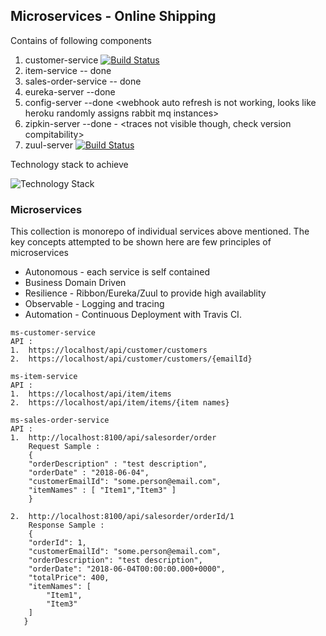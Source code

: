 ## Microservices - Online Shipping 

Contains of following components 
1. customer-service  [![Build Status](https://travis-ci.com/vyomrastogi/customer-service.svg?branch=master)](https://travis-ci.com/vyomrastogi/customer-service)
2. item-service  -- done
3. sales-order-service  -- done
4. eureka-server --done   
5. config-server --done   <webhook auto refresh is not working, looks like heroku randomly assigns rabbit mq instances>
6. zipkin-server --done - <traces not visible though, check version compitability>
7. zuul-server [![Build Status](https://travis-ci.com/vyomrastogi/zuul-server.svg?branch=master)](https://travis-ci.com/vyomrastogi/zuul-server)

Technology stack to achieve 

![Technology Stack](https://github.com/vyomrastogi/ms-online-shipping/blob/master/technology_diag.png)


### Microservices

This collection is monorepo of individual services above mentioned. The key concepts attempted to be shown here are few principles of microservices
 - Autonomous - each service is self contained
 - Business Domain Driven
 - Resilience - Ribbon/Eureka/Zuul to provide high availablity
 - Observable - Logging and tracing
 - Automation - Continuous Deployment with Travis CI. 

```
ms-customer-service 
API :  
1.  https://localhost/api/customer/customers
2.  https://localhost/api/customer/customers/{emailId}
```

```
ms-item-service 
API :  
1.  https://localhost/api/item/items
2.  https://localhost/api/item/items/{item names}
```

```
ms-sales-order-service 
API :  
1.  http://localhost:8100/api/salesorder/order
    Request Sample : 
	{
	"orderDescription" : "test description",
	"orderDate" : "2018-06-04",
	"customerEmailId": "some.person@email.com",
	"itemNames" : [ "Item1","Item3" ]
	}
	
2.  http://localhost:8100/api/salesorder/orderId/1
	Response Sample : 
	{
    "orderId": 1,
    "customerEmailId": "some.person@email.com",
    "orderDescription": "test description",
    "orderDate": "2018-06-04T00:00:00.000+0000",
    "totalPrice": 400,
    "itemNames": [
        "Item1",
        "Item3"
    ]
   }
```
